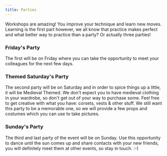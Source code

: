 ```yaml
---
title: Parties
---
```


Workshops are amazing! You improve your technique and learn new moves. Learning is the first part however, we all know that practice makes perfect and what better way to practice than a party? Or actually three parties!

### Friday's Party

The first will be on Friday where you can take the opportunity to meet your colleagues for the next few days.

### Themed Saturday's Party

The second party will be on Saturday and in order to spice things up a little, it will be Medieval Themed. We don't expect you to have medieval clothing in your wardrobe, so don't get out of your way to purchase some. Feel free to get creative with what you have: corsets, vests & other stuff. We still want this party to be a memorable one, so we will provide a few props and costumes which you can use to take pictures.

### Sunday's Party

The third and last party of the event will be on Sunday. Use this opportunity to dance until the sun comes up and share contacts with your new friends, you will definitely meet them at other events, so stay in touch. :-)
